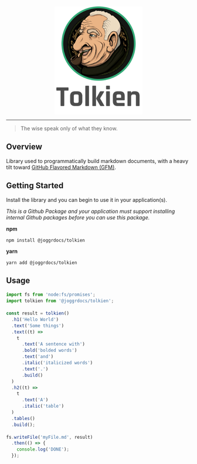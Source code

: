 <div>
    <p align="center">
        <img src="/logo.png" align="center" width="240" />
    </p>
    <hr>
</div>

> The wise speak only of what they know.

## Overview

Library used to programmatically build markdown documents, with a heavy tilt toward [GitHub Flavored Markdown (GFM)](https://github.github.com/gfm/).

## Getting Started

Install the library and you can begin to use it in your application(s).

_This is a Github Package and your application must support installing internal Github packages before you can use this package._

**npm**

```shell
npm install @joggrdocs/tolkien
```

**yarn**

```shell
yarn add @joggrdocs/tolkien
```

## Usage

```typescript
import fs from 'node:fs/promises';
import tolkien from '@joggrdocs/tolkien';

const result = tolkien()
  .h1('Hello World')
  .text('Some things')
  .text((t) => 
    t
      .text('A sentence with')
      .bold('bolded words')
      .text('and')
      .italic('italicized words')
      .text('.')
      .build()
  )
  .h2((t) => 
    t
      .text('A')
      .italic('table')
  )
  .tables()
  .build();

fs.writeFile('myFile.md', result)
  .then(() => {
    console.log('DONE');
  });
```
